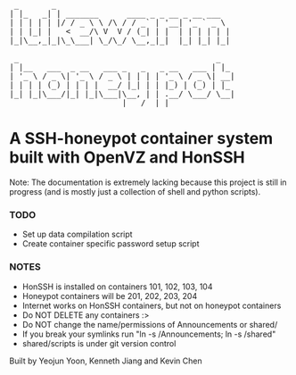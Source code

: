 <pre>
 _       _                                      
| |_   _| | _______      ____ _ _ __ _ __ ___   
| | | | | |/ / _ \ \ /\ / / _` | '__| '_ ` _ \  
| | |_| |   <  __/\ V  V / (_| | |  | | | | | | 
|_|\__,_|_|\_\___| \_/\_/ \__,_|_|  |_| |_| |_| 
                                                
 _                                          _   
| |__   ___  _ __   ___ _   _   _ __   ___ | |_ 
| '_ \ / _ \| '_ \ / _ \ | | | | '_ \ / _ \| __|
| | | | (_) | | | |  __/ |_| | | |_) | (_) | |_ 
|_| |_|\___/|_| |_|\___|\__, | | .__/ \___/ \__|
                        |___/  |_|              
</pre>

# A SSH-honeypot container system built with OpenVZ and HonSSH
Note: The documentation is extremely lacking because this project is still in progress (and is mostly just a collection of shell and python scripts).

### TODO ###
- Set up data compilation script
- Create container specific password setup script

### NOTES ###
- HonSSH is installed on containers 101, 102, 103, 104
- Honeypot containers will be 201, 202, 203, 204
- Internet works on HonSSH containers, but not on honeypot containers
- Do NOT DELETE any containers :>
- Do NOT change the name/permissions of Announcements or shared/
- If you break your symlinks run "ln -s /Announcements; ln -s /shared"
- shared/scripts is under git version control

Built by Yeojun Yoon, Kenneth Jiang and Kevin Chen
